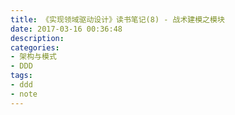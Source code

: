 ```yaml
---
title: 《实现领域驱动设计》读书笔记(8) - 战术建模之模块
date: 2017-03-16 00:36:48
description: 
categories:
- 架构与模式
- DDD
tags: 
- ddd
- note
---
```

